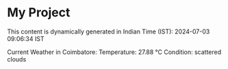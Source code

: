 # My Project

This content is dynamically generated in Indian Time (IST): 2024-07-03 09:06:34 IST


Current Weather in Coimbatore:
Temperature: 27.88 °C
Condition: scattered clouds

